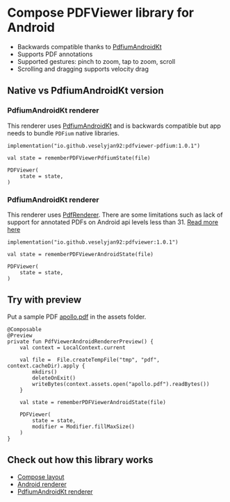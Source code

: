 # Compose PDFViewer library for Android
- Backwards compatible thanks to [PdfiumAndroidKt](https://github.com/johngray1965/PdfiumAndroidKt)
- Supports PDF annotations
- Supported gestures: pinch to zoom, tap to zoom, scroll
- Scrolling and dragging supports velocity drag

## Native vs PdfiumAndroidKt version

### PdfiumAndroidKt renderer
This renderer uses [PdfiumAndroidKt](https://github.com/johngray1965/PdfiumAndroidKt) and is backwards compatible but app needs to bundle `PDFium` native libraries. 

```
implementation("io.github.veselyjan92:pdfviewer-pdfium:1.0.1")
```
```
val state = rememberPDFViewerPdfiumState(file)

PDFViewer(
    state = state,
)
```

### PdfiumAndroidKt renderer
This renderer uses [PdfRenderer](https://developer.android.com/reference/android/graphics/pdf/PdfRenderer). There are some limitations such as lack of support for annotated PDFs on Android api levels less than 31. [Read more here](https://issuetracker.google.com/issues/365693423)

```
implementation("io.github.veselyjan92:pdfviewer:1.0.1")
```
```
val state = rememberPDFViewerAndroidState(file)

PDFViewer(
    state = state,
)
```


## Try with preview
Put a sample PDF [apollo.pdf](https://www.nasa.gov/wp-content/uploads/static/apollo50th/pdf/a11final-fltpln.pdf) in the assets folder.
```
@Composable
@Preview
private fun PdfViewerAndroidRendererPreview() {
    val context = LocalContext.current

    val file =  File.createTempFile("tmp", "pdf", context.cacheDir).apply {
        mkdirs()
        deleteOnExit()
        writeBytes(context.assets.open("apollo.pdf").readBytes())
    }
    
    val state = rememberPDFViewerAndroidState(file)

    PDFViewer(
        state = state,
        modifier = Modifier.fillMaxSize()
    )
}
```


## Check out how this library works
- [Compose layout](https://github.com/VeselyJan92/PDFViewer/blob/master/PDFViewer/src/main/java/io/github/veselyjan92/pdfviewer/PDFViewer.kt)
- [Android renderer](https://github.com/VeselyJan92/PDFViewer/blob/master/PDFViewer/src/main/java/io/github/veselyjan92/pdfviewer/PDFViewerRendererAndroid.kt)
- [PdfiumAndroidKt renderer](https://github.com/VeselyJan92/PDFViewer/blob/master/PDFViewerPdfium/src/main/java/io/github/veselyjan92/pdfviewer/PdfiumRenderer.kt)










